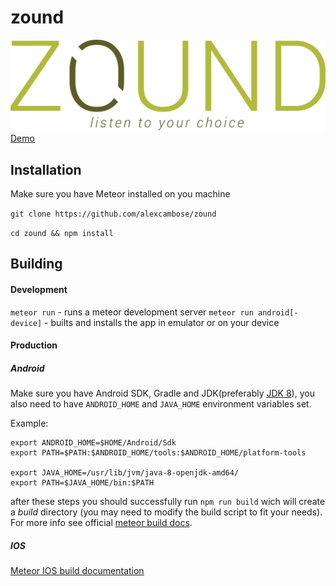 
# zound
![Zound Logo](https://github.com/alexcambose/zound/blob/master/public/logo.png "Zound logo")
[Demo](http://alexcambose.com:2001)

## Installation
Make sure you have Meteor installed on you machine

`git clone https://github.com/alexcambose/zound`

`cd zound && npm install`

## Building
#### Development
`meteor run`  - runs a meteor development server
`meteor run android[-device]` - builts and installs the app in emulator or on your device
#### Production
##### Android
Make sure you have Android SDK, Gradle and JDK(preferably [JDK 8](http://www.oracle.com/technetwork/java/javase/downloads/jdk8-downloads-2133151.html)), you also need to have `ANDROID_HOME` and `JAVA_HOME`  environment variables set.

Example:
```
export ANDROID_HOME=$HOME/Android/Sdk
export PATH=$PATH:$ANDROID_HOME/tools:$ANDROID_HOME/platform-tools

export JAVA_HOME=/usr/lib/jvm/java-8-openjdk-amd64/
export PATH=$JAVA_HOME/bin:$PATH
```
after these steps you should successfully run `npm run build` wich will create a *build* directory (you may need to modify the build script to fit your needs). For more info see official [meteor build docs](https://guide.meteor.com/mobile.html#installing-prerequisites-android).
##### IOS
[Meteor IOS build documentation](https://guide.meteor.com/mobile.html#installing-prerequisites-ios)


